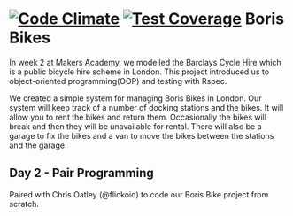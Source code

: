[![Code Climate](https://codeclimate.com/github/leopoldkwok/borisbike_co_lk/badges/gpa.svg)](https://codeclimate.com/github/leopoldkwok/borisbike_co_lk)  [![Test Coverage](https://codeclimate.com/github/leopoldkwok/borisbike_co_lk/badges/coverage.svg)](https://codeclimate.com/github/leopoldkwok/borisbike_co_lk)
Boris Bikes
===========

In week 2 at Makers Academy, we modelled the Barclays Cycle Hire which is a public bicycle hire scheme in London. This project introduced us to object-oriented programming(OOP) and testing with Rspec.

We created a simple system for managing Boris Bikes in London. Our system will keep track of a number of docking stations and the bikes. It will allow you to rent the bikes and return them. Occasionally the bikes will break and then they will be unavailable for rental. There will also be a garage to fix the bikes and a van to move the bikes between the stations and the garage.

Day 2 - Pair Programming
------------------------

Paired with Chris Oatley (@flickoid) to code our Boris Bike project from scratch.